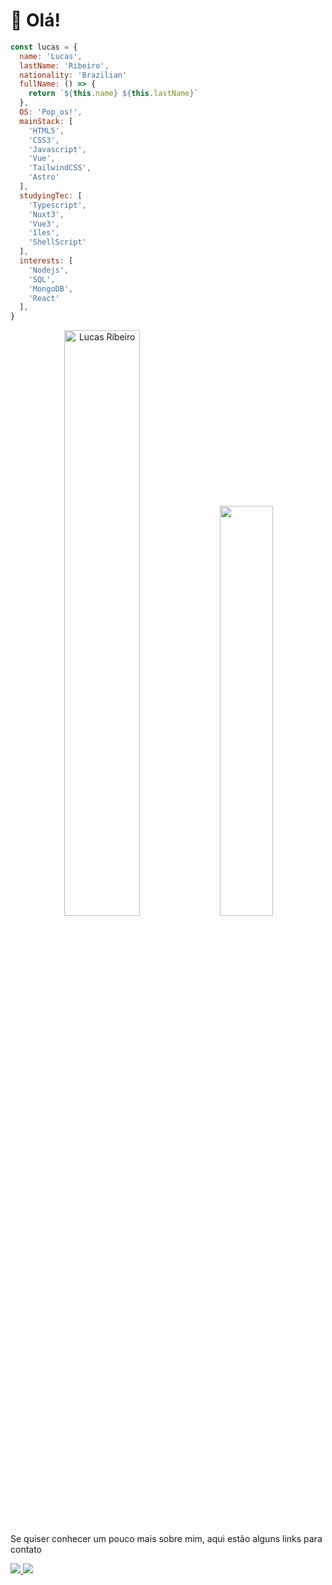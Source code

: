 # 👋 Olá!

~~~javascript
const lucas = {
  name: 'Lucas',
  lastName: 'Ribeiro',
  nationality: 'Brazilian'
  fullName: () => {
    return `${this.name} ${this.lastName}`
  },
  OS: 'Pop_os!',
  mainStack: [
    'HTML5',
    'CSS3',
    'Javascript', 
    'Vue',
    'TailwindCSS',
    'Astro'
  ],
  studyingTec: [
    'Typescript',
    'Nuxt3',
    'Vue3',
    'îles',
    'ShellScript'
  ],
  interests: [
    'Nodejs',
    'SQL',
    'MongoDB',
    'React'
  ],
}
~~~


<div align="center">
  <img width="49%" height="auto" src="https://github-readme-streak-stats.herokuapp.com/?user=lukinhas711&theme=gotham&hide_border=true&stroke=0000&background=0D1117&ring=00bfbf&fire=00bfbf&currStreakLabel=00bfbf" alt="Lucas Ribeiro" />
  <img width="41%" height="auto" src="https://github-readme-stats.vercel.app/api/top-langs/?username=lukinhas711&layout=compact&hide_border=true&theme=gotham" />
</div>

Se quiser conhecer um pouco mais sobre mim, aqui estão alguns links para contato

<div>
  <a href="mailto:lucas.ribeiro711@gmail.com" target="_blank">
    <img src="https://img.shields.io/badge/Gmail-D14836?style=for-the-badge&logo=gmail&logoColor=white">
  </a>
  <a href="https:/https://www.linkedin.com/in/lucasribeirolr/" target="_blank">
    <img src="https://img.shields.io/badge/LinkedIn-0077B5?style=for-the-badge&logo=linkedin&logoColor=white">
  </a>                                                                                                         
</div>
